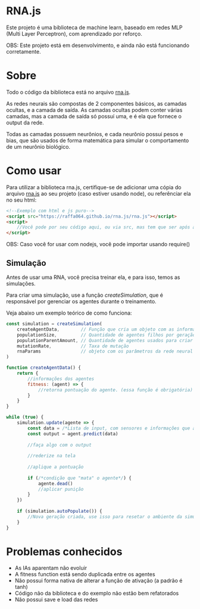 # RNA.js

Este projeto é uma biblioteca de machine learn, baseado em redes MLP (Multi Layer Perceptron), com aprendizado por reforço.

OBS: Este projeto está em desenvolvimento, e ainda não está funcionando corretamente.

# Sobre

Todo o código da biblioteca está no arquivo [rna.js](./rna.js).

As redes neurais são compostas de 2 componentes básicos, as camadas ocultas, e a camada de saída. As camadas ocultas podem conter várias camadas, mas a camada de saída só possuí uma, e é ela que fornece o output da rede.

Todas as camadas possuem neurônios, e cada neurônio possui pesos e bias, que são usados de forma matemática para simular o comportamento de um neurônio biológico.

# Como usar

Para utilizar a biblioteca rna.js, certifique-se de adicionar uma cópia do arquivo [rna.js](./rna.js) ao seu projeto (caso estiver usando node), ou referênciar ela no seu html:

```html
<!--Exemplo com html e js puro-->
<script src="https://raffa064.github.io/rna.js/rna.js"></script>
<script>
    //Você pode por seu código aqui, ou via src, mas tem que ser após a tag script que carrega a biblioteca.
</script>

```
OBS: Caso você for usar com nodejs, você pode importar usando require()

## Simulação

Antes de usar uma RNA, você precisa treinar ela, e para isso, temos as simulações. 

Para criar uma simulação, use a função _createSimulation_, que é responsável por gerenciar os agentes durante o treinamento.

Veja abaixo um exemplo teórico de como funciona:

```javascript
const simulation = createSimulation(
    createAgentData,        // Função que cria um objeto com as informações básicas do agente de acordo com as informações específicas da sua IA, como posição, cor... é OBRIGATÓRIO que o objeto retornado contenha a fitness function da sua IA
    populationSize,         // Quantidade de agentes filhos por geração
    populationParentAmount, // Quantidade de agentes usados para criar a próxima geração 
    mutationRate,           // Taxa de mutação 
    rnaParams               // objeto com os parâmetros da rede neural (inputCount, hLayerCount, hNeuronCount, outputCount, memoryRate, parser)
)

function createAgentData() {
    return {
        //informações dos agentes
        fitness: (agent) => {
            //retorna pontuação do agente. (essa função é obrigatória)
        }
    }
}

while (true) {
    simulation.update(agente => {
        const data = /*Lista de input, com sensores e informações que a rede vai consumir*/
        const output = agent.predict(data)
    
        //faça algo com o output
        
        //rederize na tela
        
        //aplique a pontuação
        
        if (/*condição que "mata" o agente*/) {
            agente.dead()
            //aplicar punição
        }
    })
    
    if (simulation.autoPopulate()) {
        //Nova geração criada, use isso para resetar o ambiente da simulação 
    }
}

```

# Problemas conhecidos
- As IAs aparentam não evoluir
- A fitness function está sendo duplicada entre os agentes
- Não possui forma nativa de alterar a função de ativação (a padrão é tanh)
- Código não da biblioteca e do exemplo não estão bem refatorados
- Não possui save e load das redes